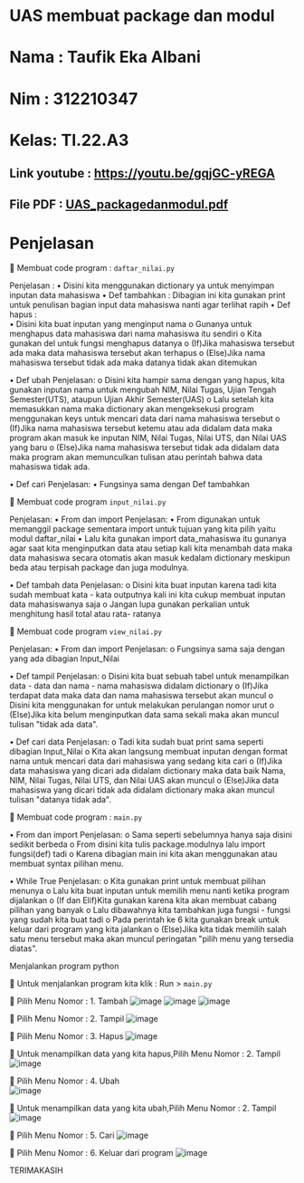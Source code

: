 # UAS membuat package dan modul
# Nama : Taufik Eka Albani
# Nim  : 312210347
# Kelas: TI.22.A3

## Link youtube : https://youtu.be/gqjGC-yREGA
## File PDF     : [UAS_packagedanmodul.pdf](https://github.com/taufikalbani13/lab2py/files/10373655/UAS_packagedanmodul.pdf)



# Penjelasan
 
 Membuat code program : `daftar_nilai.py` 
  
 

Penjelasan : 
•	Disini kita menggunakan dictionary ya untuk menyimpan inputan data mahasiswa 
•	Def tambahkan : Dibagian ini kita gunakan print untuk penulisan bagian input data mahasiswa nanti agar terlihat rapih • Def hapus :  
•	Disini kita buat inputan yang menginput nama o Gunanya untuk menghapus data mahasiswa dari nama mahasiswa itu sendiri o Kita gunakan del untuk fungsi menghapus datanya o (If)Jika mahasiswa tersebut ada maka data mahasiswa tersebut akan terhapus o (Else)Jika nama mahasiswa tersebut tidak ada maka datanya tidak akan ditemukan 
 
•	Def ubah 
Penjelasan: 
o	Disini kita hampir sama dengan yang hapus, kita gunakan inputan nama untuk mengubah NIM, Nilai Tugas, Ujian Tengah Semester(UTS), ataupun Ujian Akhir 
Semester(UAS) o Lalu setelah kita memasukkan nama maka dictionary akan mengeksekusi program menggunakan keys untuk mencari data dari nama mahasiswa tersebut 
o	(If)Jika nama mahasiswa tersebut ketemu atau ada didalam data maka program akan masuk ke inputan NIM, Nilai Tugas, Nilai UTS, dan Nilai UAS yang baru 
o	(Else)Jika nama mahasiswa tersebut tidak ada didalam data maka program akan memunculkan tulisan atau perintah bahwa data mahasiswa tidak ada. 
 
•	Def cari 
Penjelasan: 
•	Fungsinya sama dengan Def tambahkan 
 
 Membuat code program `input_nilai.py` 
 
 
Penjelasan: • From dan import Penjelasan: 
•	From digunakan untuk memanggil package sementara import untuk tujuan yang kita pilih yaitu modul daftar_nilai 
•	Lalu kita gunakan import data_mahasiswa itu gunanya agar saat kita menginputkan data atau setiap kali kita menambah data maka data mahasiswa secara otomatis akan masuk kedalam dictionary meskipun beda atau terpisah package dan juga modulnya. 
 
•	Def tambah data Penjelasan: 
o	Disini kita buat inputan karena tadi kita sudah membuat kata - kata outputnya kali ini kita cukup membuat inputan data mahasiswanya saja 
o	Jangan lupa gunakan perkalian untuk menghitung hasil total atau rata- ratanya 
     
 Membuat code program `view_nilai.py` 
   

Penjelasan: • From dan import Penjelasan: 
o Fungsinya sama saja dengan yang ada dibagian Input_Nilai<br> 
  
•	Def tampil Penjelasan: 
o	Disini kita buat sebuah tabel untuk menampilkan data - data dan nama - nama mahasiswa didalam dictionary 
o	(If)Jika terdapat data maka data dan nama mahasiswa tersebut akan muncul o Disini kita menggunakan for untuk melakukan perulangan nomor urut 
o	(Else)Jika kita belum menginputkan data sama sekali maka akan muncul tulisan "tidak ada data". 
     
•	Def cari data Penjelasan: 
o	Tadi kita sudah buat print sama seperti dibagian Input_Nilai 
o	Kita akan langsung membuat inputan dengan format nama untuk mencari data dari mahasiswa yang sedang kita cari 
o	(If)Jika data mahasiswa yang dicari ada didalam dictionary maka data baik Nama, 
NIM, Nilai Tugas, Nilai UTS, dan Nilai UAS akan muncul o (Else)Jika data mahasiswa yang dicari tidak ada didalam dictionary maka akan muncul tulisan "datanya tidak ada". 
     




 
 Membuat code program :  `main.py` 
 
 
•	From dan import Penjelasan: 
o	Sama seperti sebelumnya hanya saja disini sedikit berbeda o From disini kita tulis package.modulnya lalu import fungsi(def) tadi o Karena dibagian main ini kita akan menggunakan atau membuat syntax pilihan menu. 
    
•	While True Penjelasan: 
o	Kita gunakan print untuk membuat pilihan menunya o Lalu kita buat inputan untuk memilih menu nanti ketika program dijalankan o (If dan Elif)Kita gunakan karena kita akan membuat cabang pilihan yang banyak o Lalu dibawahnya kita tambahkan  juga fungsi - fungsi yang sudah kita buat tadi o Pada perintah ke 6 kita gunakan break untuk keluar dari program yang kita jalankan o (Else)Jika kita tidak memilih salah satu menu tersebut maka akan muncul peringatan "pilih menu yang tersedia diatas". 

Menjalankan program python 
 
 Untuk menjalankan program kita klik : Run > `main.py` 
 
	Pilih Menu Nomor : 1. Tambah 
![image](https://user-images.githubusercontent.com/115517181/211320368-25738fd1-f11e-4cbb-8f7a-eb077bf0105e.png)
![image](https://user-images.githubusercontent.com/115517181/211320907-37ae5b08-096d-4b75-84c5-06c66fa9a6cb.png)
![image](https://user-images.githubusercontent.com/115517181/211320945-5b61214e-c23b-4af8-b06e-3cea3ceb29ff.png)

 
 

	Pilih Menu Nomor : 2. Tampil 
![image](https://user-images.githubusercontent.com/115517181/211321011-92766e62-3b08-4eac-915d-cc274fcf3f53.png)
 


	Pilih Menu Nomor : 3. Hapus 
![image](https://user-images.githubusercontent.com/115517181/211321061-9cdd4433-e80b-4db0-b3cb-81db6dfecad7.png)
 






	Untuk menampilkan data yang kita hapus,Pilih Menu Nomor : 2. Tampil 
![image](https://user-images.githubusercontent.com/115517181/211321120-aa87598e-ef97-40c5-beb1-f2c8486e5445.png)

  

	Pilih Menu Nomor : 4. Ubah  
![image](https://user-images.githubusercontent.com/115517181/211321158-64cf6764-95bc-457b-b0cb-ead091223f33.png)
 










	Untuk menampilkan data yang kita ubah,Pilih Menu Nomor : 2. Tampil 
![image](https://user-images.githubusercontent.com/115517181/211321258-299dc603-f709-45d8-8ca8-20f6749a6c7f.png)
 

	Pilih Menu Nomor : 5. Cari 
![image](https://user-images.githubusercontent.com/115517181/211321350-e42202e0-718e-477a-a31a-527e0f6f30fe.png)
  

	Pilih Menu Nomor : 6. Keluar dari program 
![image](https://user-images.githubusercontent.com/115517181/211321304-90b8986a-794d-4ef8-b914-736b6acb8def.png)

 
 

TERIMAKASIH 

